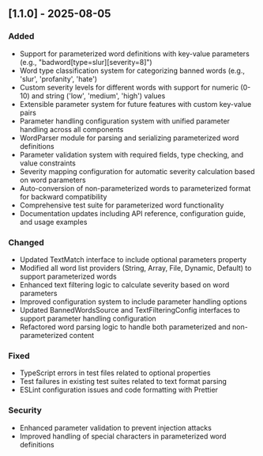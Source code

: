 ## [1.1.0] - 2025-08-05

### Added
- Support for parameterized word definitions with key-value parameters (e.g., "badword[type=slur][severity=8]")
- Word type classification system for categorizing banned words (e.g., 'slur', 'profanity', 'hate')
- Custom severity levels for different words with support for numeric (0-10) and string ('low', 'medium', 'high') values
- Extensible parameter system for future features with custom key-value pairs
- Parameter handling configuration system with unified parameter handling across all components
- WordParser module for parsing and serializing parameterized word definitions
- Parameter validation system with required fields, type checking, and value constraints
- Severity mapping configuration for automatic severity calculation based on word parameters
- Auto-conversion of non-parameterized words to parameterized format for backward compatibility
- Comprehensive test suite for parameterized word functionality
- Documentation updates including API reference, configuration guide, and usage examples

### Changed
- Updated TextMatch interface to include optional parameters property
- Modified all word list providers (String, Array, File, Dynamic, Default) to support parameterized words
- Enhanced text filtering logic to calculate severity based on word parameters
- Improved configuration system to include parameter handling options
- Updated BannedWordsSource and TextFilteringConfig interfaces to support parameter handling configuration
- Refactored word parsing logic to handle both parameterized and non-parameterized content

### Fixed
- TypeScript errors in test files related to optional properties
- Test failures in existing test suites related to text format parsing
- ESLint configuration issues and code formatting with Prettier

### Security
- Enhanced parameter validation to prevent injection attacks
- Improved handling of special characters in parameterized word definitions